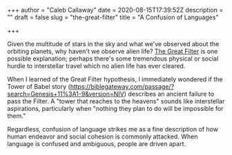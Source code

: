 +++
author = "Caleb Callaway"
date = 2020-08-15T17:39:52Z
description = ""
draft = false
slug = "the-great-filter"
title = "A Confusion of Languages"

+++


Given the multitude of stars in the sky and what we've observed about the orbiting planets, why haven't we observe alien life? [The Great Filter](https://www.youtube.com/watch?v=UjtOGPJ0URM) is one possible explanation; perhaps there's some tremendous physical or social hurdle to interstellar travel which no alien life has ever cleared.

When I learned of the Great Filter hypothesis, I immediately wondered if the Tower of Babel story (https://biblegateway.com/passage/?search=Genesis+11%3A1-9&version=NIV) describes an ancient failure to pass the Filter. A "tower that reaches to the heavens" sounds like interstellar aspirations, particularly when "nothing they plan to do will be impossible for them."

Regardless, confusion of language strikes me as a fine description of how human endeavor and social cohesion is commonly attacked. When language is confused and ambiguous, people are driven apart.

